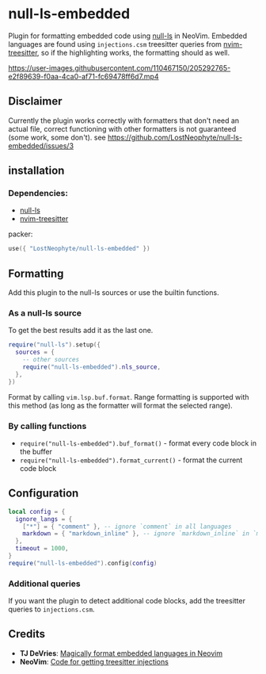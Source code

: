 # null-ls-embedded

Plugin for formatting embedded code using [null-ls](https://github.com/jose-elias-alvarez/null-ls.nvim) in NeoVim.
Embedded languages are found using `injections.csm` treesitter queries from [nvim-treesitter](https://github.com/nvim-treesitter/nvim-treesitter),
so if the highlighting works, the formatting should as well.

https://user-images.githubusercontent.com/110467150/205292765-e2f89639-f0aa-4ca0-af71-fc69478ff6d7.mp4

## Disclaimer

Currently the plugin works correctly with formatters that don't need an actual file,
correct functioning with other formatters is not guaranteed (some work, some don't). see https://github.com/LostNeophyte/null-ls-embedded/issues/3

## installation

### Dependencies:

- [null-ls](https://github.com/jose-elias-alvarez/null-ls.nvim)
- [nvim-treesitter](https://github.com/nvim-treesitter/nvim-treesitter)

packer:

```lua
use({ "LostNeophyte/null-ls-embedded" })
```

## Formatting

Add this plugin to the null-ls sources or use the builtin functions.

### As a null-ls source

To get the best results add it as the last one.

```lua
require("null-ls").setup({
  sources = {
    -- other sources
    require("null-ls-embedded").nls_source,
  },
})
```

Format by calling `vim.lsp.buf.format`.
Range formatting is supported with this method (as long as the formatter will format the selected range).


### By calling functions

- `require("null-ls-embedded").buf_format()` - format every code block in the buffer
- `require("null-ls-embedded").format_current()` - format the current code block

## Configuration

```lua
local config = {
  ignore_langs = {
    ["*"] = { "comment" }, -- ignore `comment` in all languages
    markdown = { "markdown_inline" }, -- ignore `markdown_inline` in `markdown`
  },
  timeout = 1000,
}
require("null-ls-embedded").config(config)
```

### Additional queries

If you want the plugin to detect additional code blocks, add the treesitter queries to `injections.csm`.

## Credits

- **TJ DeVries**: [Magically format embedded languages in Neovim](https://www.youtube.com/watch?v=v3o9YaHBM4Q)
- **NeoVim**: [Code for getting treesitter injections](https://github.com/neovim/neovim/blob/86f9e29c86af9a7f6eb30a7d8ff529898a8b20ec/runtime/lua/vim/treesitter/languagetree.lua#L337)
